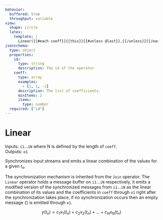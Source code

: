 ```yaml
---
behavior:
  buffered: true
  throughput: variable
view:
  shape: circle
  latex:
    template: |
      Linear({{#each coeff}}{{this}}{{#unless @last}},{{/unless}}{{/each}})
jsonschema:
  type: object
  properties:
    id:
      type: string
      description: The id of the operator
    coeff:
      type: array
      examples: 
        - [1, 1, -1]
      description: The list of coefficients.
      minItems: 2
      items:
        type: number
  required: ["id"]
---
```


# Linear

Inputs: `i1`...`iN` where N is defined by the length of `coeff`.  
Outputs: `o1`

Synchronizes input streams and emits a linear combination of the values for a given $t_n$.

The synchronization mechanism is inherited from the `Join` operator. The `Linear` operator holds a message buffer on `i1`...`iN`
respectively, it emits a modified version of the synchronized messages from `i1`...`iN` as the linear combination
of its values and the coefficients in `coeff` through `o1` right after the synchronization takes place, if no synchronization 
occurs then an empty message {} is emitted through `o1`.

$$y(t_n)=c_1 x_1(t_n) + c_2 x_2(t_n) + ... + c_N x_N(t_n)$$